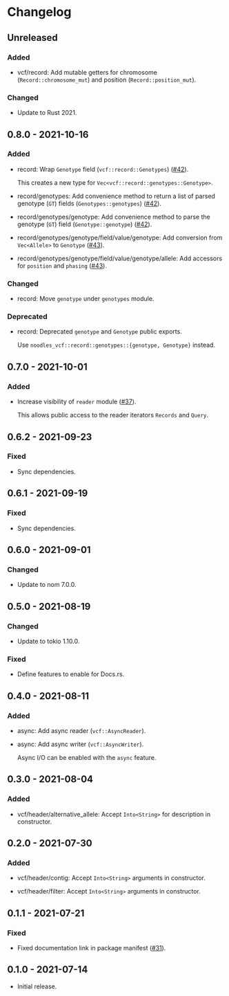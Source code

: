 # Changelog

## Unreleased

### Added

  * vcf/record: Add mutable getters for chromosome (`Record::chromosome_mut`)
    and position (`Record::position_mut`).

### Changed

  * Update to Rust 2021.

## 0.8.0 - 2021-10-16

### Added

  * record: Wrap `Genotype` field (`vcf::record::Genotypes`) ([#42]).

    This creates a new type for `Vec<vcf::record::genotypes::Genotype>`.

  * record/genotypes: Add convenience method to return a list of parsed
    genotype (`GT`) fields (`Genotypes::genotypes`) ([#42]).

  * record/genotypes/genotype: Add convenience method to parse the genotype
    (`GT`) field (`Genotype::genotype`) ([#42]).

  * record/genotypes/genotype/field/value/genotype: Add conversion from `Vec<Allele>` to
    `Genotype` ([#43]).

  * record/genotypes/genotype/field/value/genotype/allele: Add accessors for `position`
    and `phasing` ([#43]).

[#42]: https://github.com/zaeleus/noodles/issues/42
[#43]: https://github.com/zaeleus/noodles/pull/43

### Changed

  * record: Move `genotype` under `genotypes` module.

### Deprecated

  * record: Deprecated `genotype` and `Genotype` public exports.

    Use `noodles_vcf::record::genotypes::{genotype, Genotype}` instead.

## 0.7.0 - 2021-10-01

### Added

  * Increase visibility of `reader` module ([#37]).

    This allows public access to the reader iterators `Records` and `Query`.

[#37]: https://github.com/zaeleus/noodles/pull/37

## 0.6.2 - 2021-09-23

### Fixed

  * Sync dependencies.

## 0.6.1 - 2021-09-19

### Fixed

  * Sync dependencies.

## 0.6.0 - 2021-09-01

### Changed

  * Update to nom 7.0.0.

## 0.5.0 - 2021-08-19

### Changed

  * Update to tokio 1.10.0.

### Fixed

  * Define features to enable for Docs.rs.

## 0.4.0 - 2021-08-11

### Added

  * async: Add async reader (`vcf::AsyncReader`).

  * async: Add async writer (`vcf::AsyncWriter`).

    Async I/O can be enabled with the `async` feature.

## 0.3.0 - 2021-08-04

### Added

  * vcf/header/alternative_allele: Accept `Into<String>` for description in
    constructor.

## 0.2.0 - 2021-07-30

### Added

  * vcf/header/contig: Accept `Into<String>` arguments in constructor.

  * vcf/header/filter: Accept `Into<String>` arguments in constructor.

## 0.1.1 - 2021-07-21

### Fixed

  * Fixed documentation link in package manifest ([#31]).

[#31]: https://github.com/zaeleus/noodles/issues/31

## 0.1.0 - 2021-07-14

  * Initial release.
